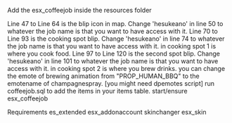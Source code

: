 
Add the esx_coffeejob inside the resources folder

Line 47 to Line 64 is the blip icon in map. Change 'hesukeano' in line 50 to whatever the job name is that you want to have access with it.
Line 70 to Line 93 is the cooking spot blip. Change 'hesukeano' in line 74 to whatever the job name is that you want to have access with it.
	in cooking spot 1 is where you cook food.
Line 97 to Line 120 is the second spot blip. Change 'hesukeano' in line 101 to whatever the job name is that you want to have access with it.
	in cooking spot 2 is where you brew drinks.
you can change the emote of brewing animation from "PROP_HUMAN_BBQ" to the emotename of champagnespray. [you might need dpemotes script]
run coffeejob.sql to add the items in your items table.
start/ensure esx_coffeejob

Requirements
	es_extended
	esx_addonaccount
	skinchanger
	esx_skin
